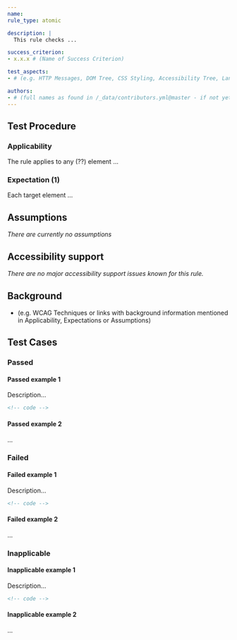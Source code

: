 ```yaml
---
name:
rule_type: atomic

description: |
  This rule checks ...

success_criterion:
- x.x.x # (Name of Success Criterion)

test_aspects:
- # (e.g. HTTP Messages, DOM Tree, CSS Styling, Accessibility Tree, Language, etc.,)

authors:
- # (full names as found in /_data/contributors.yml@master - if not yet listed, please have authors added to the list)
---
```


## Test Procedure

### Applicability

The rule applies to any (??) element ...

### Expectation (1)

Each target element ...

## Assumptions

*There are currently no assumptions*

## Accessibility support

*There are no major accessibility support issues known for this rule.*

## Background

- (e.g. WCAG Techniques or links with background information mentioned in Applicability, Expectations or Assumptions)

## Test Cases

### Passed

#### Passed example 1

Description...

```html
<!-- code -->
```

#### Passed example 2

...

### Failed

#### Failed example 1

Description...

```html
<!-- code -->
```

#### Failed example 2

...

### Inapplicable

#### Inapplicable example 1

Description...

```html
<!-- code -->
```

#### Inapplicable example 2

...
